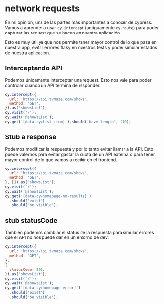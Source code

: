 # network requests

En mi opinión, una de las partes más importantes a conocer de cypress. Vamos a aprender a usar `cy.intercept` (antiguamente `cy.route`) para poder capturar las request que se hacen en nuestra aplicación.

Esto es muy útil ya que nos permite tener mayor control de lo que pasa en nuestra app, evitar errores flaky en nuestros tests y poder simular estados de nuestra aplicación.

## Interceptando API

Podemos únicamente interceptar una request. Esto nos vale para poder controlar cuando un API termina de responder.

```js
cy.intercept({
  url: 'https://api.tvmaze.com/shows',
  method: 'GET',
}).as('showsList');
cy.visit('/');
cy.wait('@showsList');
cy.get('[data-cy=list-item]').should('have.length', 240);
```

## Stub a response

Podemos modificar la respuesta y por lo tanto evitar llamar a la API. Esto puede valernos para evitar gastar la cuota de un API externa o para tener mayor control de lo que vamos a recibir en el frontend.

```js
cy.intercept({
  url: 'https://api.tvmaze.com/shows',
  method: 'GET',
}, []).as('showsList');
cy.visit('/');
cy.wait('@showsList');
cy.get('[data-cy=homepage-no-results]')
  .should('exist')
  .should('be.visible');
```

## stub statusCode

También podemos cambiar el status de la respuesta para simular errores que el API no nos puede dar en un entorno de dev.

```js
cy.intercept({
  url: 'https://api.tvmaze.com/shows',
  method: 'GET',
},
{
  statusCode: 500,
}).as('showsList');
cy.visit('/');
cy.wait('@showsList');
cy.get('[data-cy=homepage-error]')
  .should('exist')
  .should('be.visible');
```
